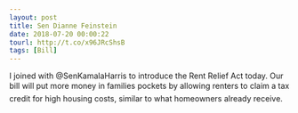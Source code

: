 ```yaml
---
layout: post
title: Sen Dianne Feinstein
date: 2018-07-20 00:00:22
tourl: http://t.co/x96JRcShsB
tags: [Bill]
---
```

I joined with @SenKamalaHarris to introduce the Rent Relief Act today. Our bill will put more money in families pockets by allowing renters to claim a tax credit for high housing costs, similar to what homeowners already receive.